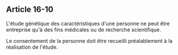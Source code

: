 Article 16-10
----
L'étude génétique des caractéristiques d'une personne ne peut être entreprise
qu'à des fins médicales ou de recherche scientifique.

Le consentement de la personne doit être recueilli préalablement à la
réalisation de l'étude.
